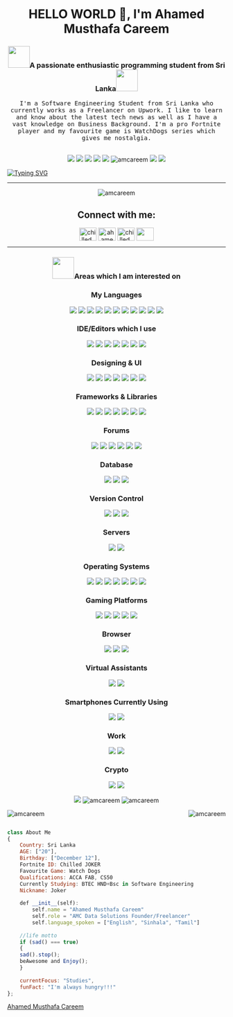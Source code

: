 <h1 align="center">HELLO WORLD 👋, I'm Ahamed Musthafa Careem</h1>

<h3 align="center"><img src="https://media.giphy.com/media/eK6GrPltclFoMdbnYg/giphy.gif" width="50">A passionate enthusiastic programming student from Sri Lanka<img src="https://media.giphy.com/media/kzyQry8mXgw7YaENXO/giphy.gif" width="50"></h3> 

<p align="center">
  <samp>I'm a Software Engineering Student from Sri Lanka who currently works as a Freelancer on Upwork. I like to learn and know about the latest tech news as well as I have a vast knowledge on Business Background. I'm a pro Fortnite player and my favourite game is WatchDogs series which gives me nostalgia.
  </samp>
  <br> <br>

	
  

	
<p align="center"> <img src="https://img.shields.io/badge/Name-Ahamed%20Musthafa%20Careem-brightgreen"/>
	<img src="https://img.shields.io/badge/Birthday-Dec%2012th-orange"/>
	<img src="https://img.shields.io/badge/Qualifications-ACCA%20FAB%2C%20CS50%2C%20CAIT-informational"/>
	<img src="https://img.shields.io/badge/Code%20Grade-%22A%22%20for%20Effort-success"/> <img src="https://img.shields.io/badge/Flex-Former%20Rated%20Chess%20Player-4469b4"/>	 <img src="https://komarev.com/ghpvc/?username=amcareem&label=Profile%20views&color=0e75b6&style=flat" alt="amcareem" /> <img src="https://img.shields.io/github/followers/amcareem?style=social"/> 	
<img src="https://img.shields.io/badge/From%20Hello%20World%20I%27ve%20Written-10%20Thousand+%20lines%20of%20code-bl"/>	
	
[![Typing SVG](https://readme-typing-svg.herokuapp.com?color=%233D83F7&lines=20+year+old+Freelancer;Fortnite+Coach;Business+minded+%26+a+CS+Student)](https://git.io/typing-svg)	
</p>
<hr>


<p align="center"> <img src="https://github-profile-trophy.vercel.app/?username=amcareem" alt="amcareem" /></a> </p>



<h2 align="center">Connect with me:</h2>
<p align="center">
<a href="https://twitter.com/chilled_coder" target="blank"><img align="center" src="https://raw.githubusercontent.com/rahuldkjain/github-profile-readme-generator/master/src/images/icons/Social/twitter.svg" alt="chilled_coder" height="30" width="40" /></a>
<a href="https://www.linkedin.com/in/ahamed-musthafa-careem-76b5b2215/" target="blank"><img align="center" src="https://raw.githubusercontent.com/rahuldkjain/github-profile-readme-generator/master/src/images/icons/Social/linked-in-alt.svg" alt="ahamed-careem-76b5b2215" height="30" width="40" /></a>
<a href="https://instagram.com/chilled_coder" target="blank"><img align="center" src="https://raw.githubusercontent.com/rahuldkjain/github-profile-readme-generator/master/src/images/icons/Social/instagram.svg" alt="chilled_coder" height="30" width="40" /></a>
<a href="https://www.quora.com/profile/Ahamed-Careem-1"><img align="center" src="https://raw.githubusercontent.com/FortAwesome/Font-Awesome/1147d199a35293b391152ee85e2d30988439157f/svgs/brands/quora.svg" height="30" width="40"/></a>    
</p>

<hr>

<h3 align="center"><img src="https://media.giphy.com/media/WUlplcMpOCEmTGBtBW/giphy.gif" width="50">Areas which I am interested on</h3>

<h3 align="center">My Languages</h3>
<p align="center">
	<img src="https://img.shields.io/badge/c-%2300599C.svg?style=for-the-badge&logo=c&logoColor=white"/>
	<img src="https://img.shields.io/badge/c%23-%23239120.svg?style=for-the-badge&logo=c-sharp&logoColor=white"/>
	<img src="https://img.shields.io/badge/c++-%2300599C.svg?style=for-the-badge&logo=c%2B%2B&logoColor=white"/>
	<img src="https://img.shields.io/badge/html5-%23E34F26.svg?style=for-the-badge&logo=html5&logoColor=white"/> 
	<img src="https://img.shields.io/badge/java-%23ED8B00.svg?style=for-the-badge&logo=java&logoColor=white"/>
	<img src="https://img.shields.io/badge/javascript-%23323330.svg?style=for-the-badge&logo=javascript&logoColor=%23F7DF1E"/>
	<img src="https://img.shields.io/badge/kotlin-%230095D5.svg?style=for-the-badge&logo=kotlin&logoColor=white"/>
	<img src="https://img.shields.io/badge/php-%23777BB4.svg?style=for-the-badge&logo=php&logoColor=white"/> 
	<img src="https://img.shields.io/badge/python-3670A0?style=for-the-badge&logo=python&logoColor=ffdd54"/>
	<img src="https://img.shields.io/badge/shell_script-%23121011.svg?style=for-the-badge&logo=gnu-bash&logoColor=white"/>
	<img src="https://img.shields.io/badge/css-%23ED8B00.svg?style=for-the-badge&logo=css&logoColor=white"/>

<h3 align="center">IDE/Editors which I use</h3>		
<p align="center">
	<img src="https://img.shields.io/badge/IntelliJIDEA-000000.svg?style=for-the-badge&logo=intellij-idea&logoColor=white"/>
	<img src="https://img.shields.io/badge/Visual%20Studio%20Code-0078d7.svg?style=for-the-badge&logo=visual-studio-code&logoColor=white"/>
	<img src="https://img.shields.io/badge/Visual%20Studio-5C2D91.svg?style=for-the-badge&logo=visual-studio&logoColor=white"/>
	<img src="https://img.shields.io/badge/Codesandbox-040404?style=for-the-badge&logo=codesandbox&logoColor=DBDBDB"/> 
	<img src="https://img.shields.io/badge/CodePen-white?style=for-the-badge&logo=codepen&logoColor=black"/>
	<img src="https://img.shields.io/badge/Atom-%2366595C.svg?style=for-the-badge&logo=atom&logoColor=white"/>
	<img src="https://img.shields.io/badge/Android%20Studio-3DDC84.svg?style=for-the-badge&logo=android-studio&logoColor=white"/>	
	
<h3 align="center">Designing & UI</h3>	
<p align="center">
	<img src="https://img.shields.io/badge/figma-%23F24E1E.svg?style=for-the-badge&logo=figma&logoColor=white"/>
	<img src="https://img.shields.io/badge/Dribbble-EA4C89?style=for-the-badge&logo=dribbble&logoColor=white"/>
	<img src="https://img.shields.io/badge/adobe-%23FF0000.svg?style=for-the-badge&logo=adobe&logoColor=white"/>
	<img src="https://img.shields.io/badge/Canva-%2300C4CC.svg?style=for-the-badge&logo=Canva&logoColor=white"/> 
	<img src="https://img.shields.io/badge/Gimp-657D8B?style=for-the-badge&logo=gimp&logoColor=FFFFFF"/>
	<img src="https://img.shields.io/badge/Inkscape-e0e0e0?style=for-the-badge&logo=inkscape&logoColor=080A13"/>
	<img src="https://img.shields.io/badge/Adobe%20Creative%20Cloud-DA1F26.svg?style=for-the-badge&logo=Adobe%20Creative%20Cloud&logoColor=white"/>

<h3 align="center">Frameworks & Libraries</h3>	
<p align="center">
	<img src="https://img.shields.io/badge/.NET-5C2D91?style=for-the-badge&logo=.net&logoColor=white"/>
	<img src="https://img.shields.io/badge/angular-%23DD0031.svg?style=for-the-badge&logo=angular&logoColor=white"/>
	<img src="https://img.shields.io/badge/angular.js-%23E23237.svg?style=for-the-badge&logo=angularjs&logoColor=white"/>
	<img src="https://img.shields.io/badge/bootstrap-%23563D7C.svg?style=for-the-badge&logo=bootstrap&logoColor=white"/> 
	<img src="https://img.shields.io/badge/flask-%23000.svg?style=for-the-badge&logo=flask&logoColor=white"/>
	<img src="https://img.shields.io/badge/node.js-6DA55F?style=for-the-badge&logo=node.js&logoColor=white"/>
	<img src="https://img.shields.io/badge/react-%2320232a.svg?style=for-the-badge&logo=react&logoColor=%2361DAFB"/>

<h3 align="center">Forums</h3>	
<p align="center">
	<img src="https://img.shields.io/badge/Codepen-000000?style=for-the-badge&logo=codepen&logoColor=white"/>
	<img src="https://img.shields.io/badge/OnePlusForums-%23EB0028.svg?style=for-the-badge&logo=OnePlus&logoColor=white"/>
	<img src="https://img.shields.io/badge/Quora-%23B92B27.svg?style=for-the-badge&logo=Quora&logoColor=white"/>
	<img src="https://img.shields.io/badge/StackExchange-%23ffffff.svg?style=for-the-badge&logo=StackExchange&logoColor=white"/> 
	<img src="https://img.shields.io/badge/-Stackoverflow-FE7A16?style=for-the-badge&logo=stack-overflow&logoColor=white"/>
	<img src="https://img.shields.io/badge/XDA--Developers-%23AC6E2F.svg?style=for-the-badge&logo=XDA-Developers&logoColor=white"/>

<h3 align="center">Database</h3>		
<p align="center">
	<img src="https://img.shields.io/badge/mysql-%2300f.svg?style=for-the-badge&logo=mysql&logoColor=white"/>
	<img src="https://img.shields.io/badge/sqlite-%2307405e.svg?style=for-the-badge&logo=sqlite&logoColor=white"/>
	<img src="https://img.shields.io/badge/MariaDB-003545?style=for-the-badge&logo=mariadb&logoColor=white"/>	
	
<h3 align="center">Version Control</h3>	
<p align="center">
	<img src="https://img.shields.io/badge/git-%23F05033.svg?style=for-the-badge&logo=git&logoColor=white"/>
	<img src="https://img.shields.io/badge/github-%23121011.svg?style=for-the-badge&logo=github&logoColor=white"/>
	<img src="https://img.shields.io/badge/gitlab-%23181717.svg?style=for-the-badge&logo=gitlab&logoColor=white"/>

<h3 align="center">Servers</h3>		
<p align="center">
	<img src="https://img.shields.io/badge/apache-%23D42029.svg?style=for-the-badge&logo=apache&logoColor=white"/>
	<img src="https://img.shields.io/badge/Apache%20Maven-C71A36?style=for-the-badge&logo=Apache%20Maven&logoColor=white"/>
	
<h3 align="center">Operating Systems</h3>		
<p align="center">
	<img src="https://img.shields.io/badge/Android-3DDC84?style=for-the-badge&logo=android&logoColor=white"/>
	<img src="(https://img.shields.io/badge/Windows-0078D6?style=for-the-badge&logo=windows&logoColor=white"/>
	<img src="https://img.shields.io/badge/iOS-000000?style=for-the-badge&logo=ios&logoColor=white"/>
	<img src="https://img.shields.io/badge/Linux-FCC624?style=for-the-badge&logo=linux&logoColor=black"/> 
	<img src="https://img.shields.io/badge/mac%20os-000000?style=for-the-badge&logo=macos&logoColor=F0F0F0"/>
	<img src="https://img.shields.io/badge/chrome%20os-3d89fc?style=for-the-badge&logo=google%20chrome&logoColor=white"/>
	<img src="https://img.shields.io/badge/Ubuntu-E95420?style=for-the-badge&logo=ubuntu&logoColor=white"/>

<h3 align="center">Gaming Platforms</h3>		
<p align="center">
	<img src="https://img.shields.io/badge/ea-%23000000.svg?style=for-the-badge&logo=ea&logoColor=white"/>
	<img src="https://img.shields.io/badge/epicgames-%23313131.svg?style=for-the-badge&logo=epicgames&logoColor=white"/>
	<img src="https://img.shields.io/badge/nVIDIA-%2376B900.svg?style=for-the-badge&logo=nVIDIA&logoColor=white"/>
	<img src="https://img.shields.io/badge/Ubisoft-%23F5F5F5.svg?style=for-the-badge&logo=Ubisoft&logoColor=black"/> 	
	<img src="https://img.shields.io/badge/unrealengine-%23313131.svg?style=for-the-badge&logo=unrealengine&logoColor=white"/> 
	
<h3 align="center">Browser</h3>	
<p align="center">
	<img src="https://img.shields.io/badge/Edge-0078D7?style=for-the-badge&logo=Microsoft-edge&logoColor=white"/>
	<img src="https://img.shields.io/badge/Google%20Chrome-4285F4?style=for-the-badge&logo=GoogleChrome&logoColor=white"/>
	<img src="https://img.shields.io/badge/Safari-000000?style=for-the-badge&logo=Safari&logoColor=white"/>

<h3 align="center">Virtual Assistants</h3>	
<p align="center">
	<img src="https://img.shields.io/badge/amazon%20alexa-52b5f7?style=for-the-badge&logo=amazon%20alexa&logoColor=white"/>
	<img src="https://img.shields.io/badge/google%20assistant-4285F4?style=for-the-badge&logo=google%20assistant&logoColor=white"/>

<h3 align="center">Smartphones Currently Using</h3>		
<p align="center">
	<img src="https://img.shields.io/badge/Samsung%20A02s-%231428A0.svg?style=for-the-badge&logo=samsung&logoColor=white"/>
	<img src="https://img.shields.io/badge/Apple%20iPhone%20SE2-%23000000.svg?style=for-the-badge&logo=apple&logoColor=white"/>
	
<h3 align="center">Work</h3>	
<p align="center">
	<img src="https://img.shields.io/badge/Freelancer-29B2FE?style=for-the-badge&logo=Freelancer&logoColor=white"/>
	<img src="https://img.shields.io/badge/UpWork-6FDA44?style=for-the-badge&logo=Upwork&logoColor=white"/>	

<h3 align="center">Crypto</h3>	
<p align="center">
	<img src="https://img.shields.io/badge/dogecoin-B59A30?style=for-the-badge&logo=dogecoin&logoColor=white"/>
	<img src="https://img.shields.io/badge/Ethereum-3C3C3D?style=for-the-badge&logo=Ethereum&logoColor=white"/>			
		
<p align="center"> <img src="https://github-readme-stats.vercel.app/api/wakatime?username=amcareem" /> <img src="https://github-readme-stats.vercel.app/api?username=amcareem&show_icons=true&locale=en" alt="amcareem"/> 
<img src="https://github-readme-streak-stats.herokuapp.com/?user=amcareem&" alt="amcareem"/> 

<p><img align="center" src="https://metrics.lecoq.io/amcareem?template=classic&config.timezone=Asia%2FColombo" alt="amcareem" /> <img align="right" src="https://github-readme-stats.vercel.app/api/top-langs/?username=amcareem&langs_count=8 " alt="amcareem" /></p>


```javascript

class About Me
{
    Country: Sri Lanka
    AGE: ["20"],
    Birthday: ["December 12"],
    Fortnite ID: Chilled JOKER
    Favourite Game: Watch Dogs
    Qualifications: ACCA FAB, CS50
    Currently Studying: BTEC HND+Bsc in Software Engineering
    Nickname: Joker
    
    def __init__(self):
        self.name = "Ahamed Musthafa Careem"
        self.role = "AMC Data Solutions Founder/Freelancer"
        self.language_spoken = ["English", "Sinhala", "Tamil"]
    
    //life motto
    if (sad() === true)
    {
    sad().stop();
    beAwesome and Enjoy();
    }
    
    currentFocus: "Studies",
    funFact: "I'm always hungry!!!"
};
```
<div class="badge-base LI-profile-badge" data-locale="en_US" data-size="medium" data-theme="dark" data-type="VERTICAL" data-vanity="ahamed-musthafa-careem-76b5b2215" data-version="v1"><a class="badge-base__link LI-simple-link" href="https://lk.linkedin.com/in/ahamed-musthafa-careem-76b5b2215?trk=profile-badge">Ahamed Musthafa Careem</a></div>
              
